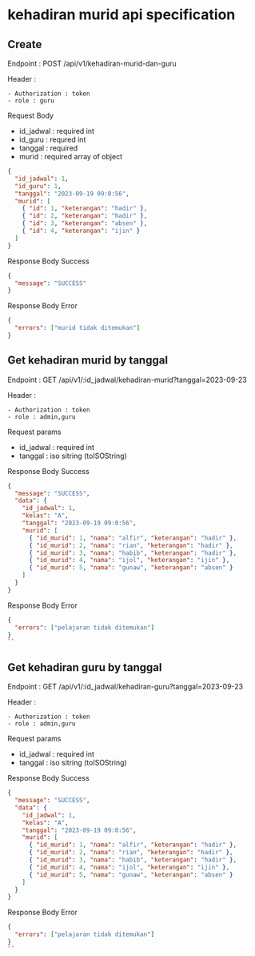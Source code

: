 # kehadiran murid api specification

## Create

Endpoint : POST /api/v1/kehadiran-murid-dan-guru

Header :

    - Authorization : token
    - role : guru

Request Body

- id_jadwal : required int
- id_guru : requred int
- tanggal : required
- murid : required array of object

```json
{
  "id_jadwal": 1,
  "id_guru": 1,
  "tanggal": "2023-09-19 09:0:56",
  "murid": [
    { "id": 1, "keterangan": "hadir" },
    { "id": 2, "keterangan": "hadir" },
    { "id": 3, "keterangan": "absen" },
    { "id": 4, "keterangan": "ijin" }
  ]
}
```

Response Body Success

```json
{
  "message": "SUCCESS"
}
```

Response Body Error

```json
{
  "errors": ["murid tidak ditemukan"]
}
```

## Get kehadiran murid by tanggal

Endpoint : GET /api/v1/:id_jadwal/kehadiran-murid?tanggal=2023-09-23

Header :

    - Authorization : token
    - role : admin,guru

Request params

- id_jadwal : required int
- tanggal : iso sitring (toISOString)

Response Body Success

```json
{
  "message": "SUCCESS",
  "data": {
    "id_jadwal": 1,
    "kelas": "A",
    "tanggal": "2023-09-19 09:0:56",
    "murid": [
      { "id_murid": 1, "nama": "alfir", "keterangan": "hadir" },
      { "id_murid": 2, "nama": "rian", "keterangan": "hadir" },
      { "id_murid": 3, "nama": "habib", "keterangan": "hadir" },
      { "id_murid": 4, "nama": "ijol", "keterangan": "ijin" },
      { "id_murid": 5, "nama": "gunaw", "keterangan": "absen" }
    ]
  }
}
```

Response Body Error

```json
{
  "errors": ["pelajaran tidak ditemukan"]
}
``
```

## Get kehadiran guru by tanggal

Endpoint : GET /api/v1/:id_jadwal/kehadiran-guru?tanggal=2023-09-23

Header :

    - Authorization : token
    - role : admin,guru

Request params

- id_jadwal : required int
- tanggal : iso sitring (toISOString)

Response Body Success

```json
{
  "message": "SUCCESS",
  "data": {
    "id_jadwal": 1,
    "kelas": "A",
    "tanggal": "2023-09-19 09:0:56",
    "murid": [
      { "id_murid": 1, "nama": "alfir", "keterangan": "hadir" },
      { "id_murid": 2, "nama": "rian", "keterangan": "hadir" },
      { "id_murid": 3, "nama": "habib", "keterangan": "hadir" },
      { "id_murid": 4, "nama": "ijol", "keterangan": "ijin" },
      { "id_murid": 5, "nama": "gunaw", "keterangan": "absen" }
    ]
  }
}
```

Response Body Error

```json
{
  "errors": ["pelajaran tidak ditemukan"]
}
``
```
